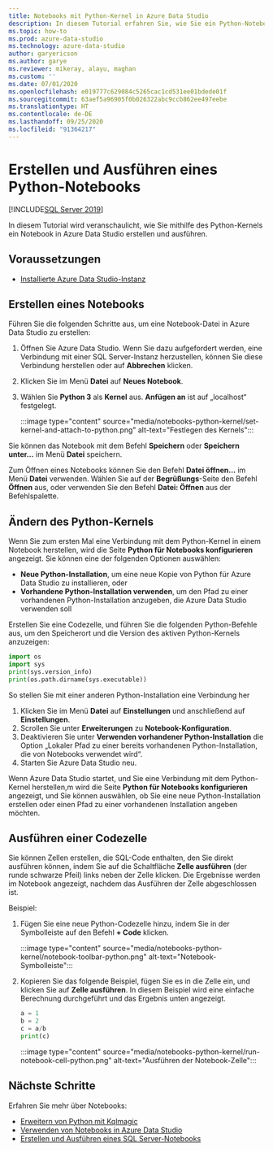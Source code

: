 ```yaml
---
title: Notebooks mit Python-Kernel in Azure Data Studio
description: In diesem Tutorial erfahren Sie, wie Sie ein Python-Notebook erstellen und ausführen.
ms.topic: how-to
ms.prod: azure-data-studio
ms.technology: azure-data-studio
author: garyericson
ms.author: garye
ms.reviewer: mikeray, alayu, maghan
ms.custom: ''
ms.date: 07/01/2020
ms.openlocfilehash: e019777c629084c5265cac1cd531ee01bdede01f
ms.sourcegitcommit: 63aef5a96905f0b026322abc9ccb862ee497eebe
ms.translationtype: HT
ms.contentlocale: de-DE
ms.lasthandoff: 09/25/2020
ms.locfileid: "91364217"
---
```

# <a name="create-and-run-a-python-notebook"></a>Erstellen und Ausführen eines Python-Notebooks

[!INCLUDE[SQL Server 2019](../../includes/applies-to-version/sqlserver2019.md)]

In diesem Tutorial wird veranschaulicht, wie Sie mithilfe des Python-Kernels ein Notebook in Azure Data Studio erstellen und ausführen.

## <a name="prerequisites"></a>Voraussetzungen

- [Installierte Azure Data Studio-Instanz](../download-azure-data-studio.md)

## <a name="create-a-notebook"></a>Erstellen eines Notebooks

Führen Sie die folgenden Schritte aus, um eine Notebook-Datei in Azure Data Studio zu erstellen:

1. Öffnen Sie Azure Data Studio. Wenn Sie dazu aufgefordert werden, eine Verbindung mit einer SQL Server-Instanz herzustellen, können Sie diese Verbindung herstellen oder auf **Abbrechen** klicken.

1. Klicken Sie im Menü **Datei** auf **Neues Notebook**.

1. Wählen Sie **Python 3** als **Kernel** aus. **Anfügen an** ist auf „localhost“ festgelegt.

   :::image type="content" source="media/notebooks-python-kernel/set-kernel-and-attach-to-python.png" alt-text="Festlegen des Kernels":::

Sie können das Notebook mit dem Befehl **Speichern** oder **Speichern unter...** im Menü **Datei** speichern.

Zum Öffnen eines Notebooks können Sie den Befehl **Datei öffnen...** im Menü **Datei** verwenden. Wählen Sie auf der **Begrüßungs**-Seite den Befehl **Öffnen** aus, oder verwenden Sie den Befehl **Datei: Öffnen** aus der Befehlspalette.

## <a name="change-the-python-kernel"></a>Ändern des Python-Kernels

Wenn Sie zum ersten Mal eine Verbindung mit dem Python-Kernel in einem Notebook herstellen, wird die Seite **Python für Notebooks konfigurieren** angezeigt. Sie können eine der folgenden Optionen auswählen:

- **Neue Python-Installation**, um eine neue Kopie von Python für Azure Data Studio zu installieren, oder
- **Vorhandene Python-Installation verwenden**, um den Pfad zu einer vorhandenen Python-Installation anzugeben, die Azure Data Studio verwenden soll

Erstellen Sie eine Codezelle, und führen Sie die folgenden Python-Befehle aus, um den Speicherort und die Version des aktiven Python-Kernels anzuzeigen:

```python
import os
import sys
print(sys.version_info)
print(os.path.dirname(sys.executable))
```

So stellen Sie mit einer anderen Python-Installation eine Verbindung her

1. Klicken Sie im Menü **Datei** auf **Einstellungen** und anschließend auf **Einstellungen**.
1. Scrollen Sie unter **Erweiterungen** zu **Notebook-Konfiguration**.
1. Deaktivieren Sie unter **Verwenden vorhandener Python-Installation** die Option „Lokaler Pfad zu einer bereits vorhandenen Python-Installation, die von Notebooks verwendet wird“.
1. Starten Sie Azure Data Studio neu.

Wenn Azure Data Studio startet, und Sie eine Verbindung mit dem Python-Kernel herstellen,m wird die Seite **Python für Notebooks konfigurieren** angezeigt, und Sie können auswählen, ob Sie eine neue Python-Installation erstellen oder einen Pfad zu einer vorhandenen Installation angeben möchten.

## <a name="run-a-code-cell"></a>Ausführen einer Codezelle

Sie können Zellen erstellen, die SQL-Code enthalten, den Sie direkt ausführen können, indem Sie auf die Schaltfläche **Zelle ausführen** (der runde schwarze Pfeil) links neben der Zelle klicken. Die Ergebnisse werden im Notebook angezeigt, nachdem das Ausführen der Zelle abgeschlossen ist.

Beispiel:

1. Fügen Sie eine neue Python-Codezelle hinzu, indem Sie in der Symbolleiste auf den Befehl **+ Code** klicken.

   :::image type="content" source="media/notebooks-python-kernel/notebook-toolbar-python.png" alt-text="Notebook-Symbolleiste":::

1. Kopieren Sie das folgende Beispiel, fügen Sie es in die Zelle ein, und klicken Sie auf **Zelle ausführen**. In diesem Beispiel wird eine einfache Berechnung durchgeführt und das Ergebnis unten angezeigt.

   ```python
   a = 1
   b = 2
   c = a/b
   print(c)
   ```

   :::image type="content" source="media/notebooks-python-kernel/run-notebook-cell-python.png" alt-text="Ausführen der Notebook-Zelle":::

## <a name="next-steps"></a>Nächste Schritte

Erfahren Sie mehr über Notebooks:

- [Erweitern von Python mit Kqlmagic](./notebooks-kqlmagic.md)
- [Verwenden von Notebooks in Azure Data Studio](./notebooks-guidance.md)
- [Erstellen und Ausführen eines SQL Server-Notebooks](./notebooks-sql-kernel.md)
